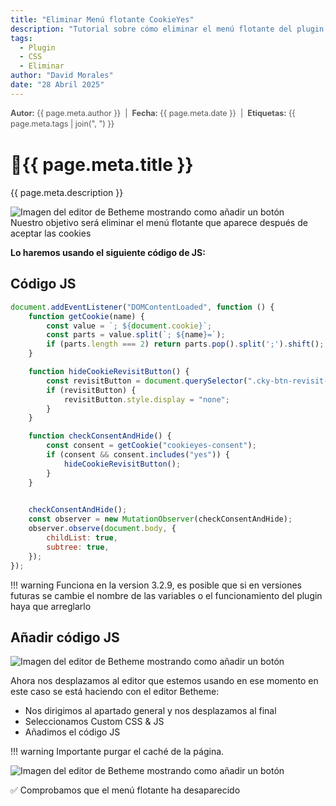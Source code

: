 ```yaml
---
title: "Eliminar Menú flotante CookieYes"
description: "Tutorial sobre cómo eliminar el menú flotante del plugin CookieYes usando CSS."
tags:
  - Plugin
  - CSS
  - Eliminar
author: "David Morales"
date: "28 Abril 2025"
---
```


<div class="metadata" style="font-size: 0.9em; color: #555; margin-bottom: 0.5rem; line-height: 1.4;">
  <span><strong>Autor:</strong> {{ page.meta.author }}</span> &nbsp;|&nbsp;
  <span><strong>Fecha:</strong> {{ page.meta.date }}</span> &nbsp;|&nbsp;
  <span><strong>Etiquetas:</strong> {{ page.meta.tags | join(", ") }}</span>
</div>

# 🍪{{ page.meta.title }}

{{ page.meta.description }}

<img src="../../../images/cookieYes/image1.webp" alt="Imagen del editor de Betheme mostrando como añadir un botón" style="display: block; margin: auto; max-width: 100%; height: auto;">
Nuestro objetivo será eliminar el menú flotante que aparece después de aceptar las cookies

<strong>Lo haremos usando el siguiente código de JS:</strong>

## Código JS
```javascript
document.addEventListener("DOMContentLoaded", function () {
    function getCookie(name) {
        const value = `; ${document.cookie}`;
        const parts = value.split(`; ${name}=`);
        if (parts.length === 2) return parts.pop().split(';').shift();
    }

    function hideCookieRevisitButton() {
        const revisitButton = document.querySelector(".cky-btn-revisit-wrapper");
        if (revisitButton) {
            revisitButton.style.display = "none";
        }
    }

    function checkConsentAndHide() {
        const consent = getCookie("cookieyes-consent");
        if (consent && consent.includes("yes")) {
            hideCookieRevisitButton();
        }
    }

   
    checkConsentAndHide();
    const observer = new MutationObserver(checkConsentAndHide);
    observer.observe(document.body, {
        childList: true,
        subtree: true,
    });
});
```

!!! warning 
    Funciona en la version 3.2.9, es posible que si en versiones futuras se cambie el nombre de las variables o el funcionamiento del plugin haya que arreglarlo


## Añadir código JS
<img src="../../../images/cookieYes/image3.webp" alt="Imagen del editor de Betheme mostrando como añadir un botón" style="display: block; margin: auto; max-width: 100%; height: auto;">

Ahora nos desplazamos al editor que estemos usando en ese momento en este caso se está haciendo con el editor Betheme:

- Nos dirigimos al apartado general y nos desplazamos al final
- Seleccionamos Custom CSS & JS
- Añadimos el código JS

!!! warning
    Importante purgar el caché de la página.

<img src="../../../images/cookieYes/image2.webp" alt="Imagen del editor de Betheme mostrando como añadir un botón" style="display: block; margin: auto; max-width: 100%; height: auto;">

✅ Comprobamos que el menú flotante ha desaparecido
